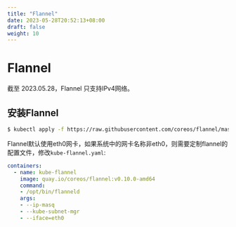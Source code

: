 ```yaml
---
title: "Flannel"
date: 2023-05-28T20:52:13+08:00
draft: false
weight: 10
---
```


# Flannel

截至 2023.05.28，Flannel 只支持IPv4网络。

## 安装Flannel

```bash
$ kubectl apply -f https://raw.githubusercontent.com/coreos/flannel/master/Documentation/kube-flannel.yml
```

Flannel默认使用eth0网卡，如果系统中的网卡名称非eth0，则需要定制flannel的配置文件，修改`kube-flannel.yaml`:

```yaml
containers:
  - name: kube-flannel
    image: quay.io/coreos/flannel:v0.10.0-amd64
    command:
    - /opt/bin/flanneld
    args:
    - --ip-masq
    - --kube-subnet-mgr
    - --iface=eth0
```
